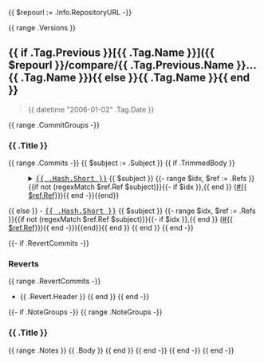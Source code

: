 {{ $repourl := .Info.RepositoryURL -}}

<!--
use the following for tags

-->

{{ range .Versions }}
<a name="{{ .Tag.Name }}"></a>

## {{ if .Tag.Previous }}[{{ .Tag.Name }}]({{ $repourl }}/compare/{{ .Tag.Previous.Name }}...{{ .Tag.Name }}){{ else }}{{ .Tag.Name }}{{ end }}

> {{ datetime "2006-01-02" .Tag.Date }}

{{ range .CommitGroups -}}
### {{ .Title }}
{{ range .Commits -}} {{ $subject := .Subject }} {{ if .TrimmedBody }}
<dl><dd><details><summary><a class="commit-link" data-hovercard-type="commit" data-hovercard-url="/tami5/sql.nvim/commit/{{ .Hash.Long }}/hovercard" href="{{ $repourl }}/commit/{{ .Hash.Long }}"><tt>{{ .Hash.Short }}</tt></a> {{ $subject }} {{- range $idx, $ref := .Refs }}{{if not (regexMatch $ref.Ref $subject)}}{{- if $idx }},{{ end }} (<a class="issue-link js-issue-link" data-error-text="Failed to load title" data-permission-text="Title is private" data-url="{{ $repourl }}/issues/{{ $ref.Ref }}" data-hovercard-type="issue" data-hovercard-url="/tami5/sql.nvim/issues/{{ $ref.Ref }}/hovercard" href="{{ $repourl }}/pull/{{ $ref.Ref}}">#{{ $ref.Ref}}</a>){{ end -}}{{end}}</summary>

{{ .TrimmedBody }}
</details></dd></dl>
{{ else }}
- <a class="commit-link" data-hovercard-type="commit" data-hovercard-url="{{ $repourl }}/commit/{{ .Hash.Long }}/hovercard" href="{{ $repourl }}/commit/{{ .Hash.Long }}"><tt>{{ .Hash.Short }}</tt></a> {{ $subject }} {{- range $idx, $ref := .Refs }}{{if not (regexMatch $ref.Ref $subject)}}{{- if $idx }},{{ end }} (<a class="issue-link js-issue-link" data-error-text="Failed to load title" data-permission-text="Title is private" data-url="{{ $repourl }}/issues/{{ $ref.Ref }}" data-hovercard-type="issue" data-hovercard-url="/tami5/sql.nvim/issues/{{ $ref.Ref }}/hovercard" href="{{ $repourl }}/pull/{{ $ref.Ref}}">#{{ $ref.Ref}}</a>){{ end -}}){{end}}{{ end }}
{{ end }}
{{ end -}}

{{- if .RevertCommits -}}
### Reverts

{{ range .RevertCommits -}}
* {{ .Revert.Header }}
{{ end }}
{{ end -}}

{{- if .NoteGroups -}}
{{ range .NoteGroups -}}
### {{ .Title }}

{{ range .Notes }}
{{ .Body }}
{{ end }}
{{ end -}}
{{ end -}}
{{ end -}}
